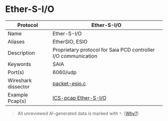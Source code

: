 # Ether-S-I/O

| Protocol | Ether-S-I/O |
|---|---|
| Name | Ether-S-I/O |
| Aliases | EtherSIO, ESIO |
| Description | Proprietary protocol for Saia PCD controller I/O communication |
| Keywords | SAIA |
| Port(s) | 6060/udp |
| Wireshark dissector | [packet-esio.c](https://github.com/wireshark/wireshark/blob/master/epan/dissectors/packet-esio.c) |
| Example Pcap(s) | [ICS-pcap Ether-S-I/O](https://github.com/automayt/ICS-pcap/tree/master/ETHERSIO) |



> All unreviewed AI-generated data is marked with `*`. ([Why?](../srcs/README.md#note-on-ai-generated-content))
